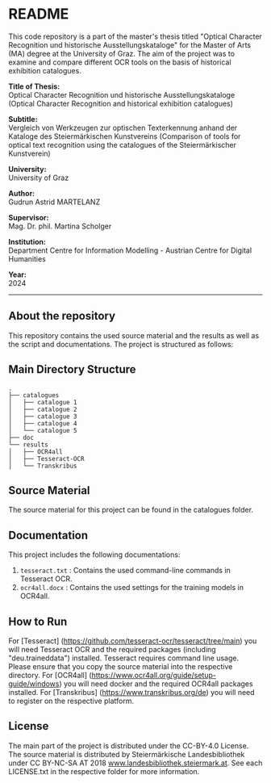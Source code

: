 # README

This code repository is a part of the master's thesis titled "Optical Character Recognition und historische Ausstellungskataloge" for the Master of Arts (MA) degree at the University of Graz. The aim of the project was to examine and compare different OCR tools on the basis of historical exhibition catalogues.

**Title of Thesis:**  
Optical Character Recognition und historische Ausstellungskataloge (Optical Character Recognition and historical exhibition catalogues) 

**Subtitle:**  
Vergleich von Werkzeugen zur optischen Texterkennung anhand der Kataloge des Steiermärkischen Kunstvereins (Comparison of tools for optical text recognition using the catalogues of the Steiermärkischer Kunstverein)

**University:**  
University of Graz

**Author:**  
Gudrun Astrid MARTELANZ

**Supervisor:**  
Mag. Dr. phil. Martina Scholger

**Institution:**  
Department Centre for Information Modelling - Austrian Centre for Digital Humanities

**Year:**  
2024


---

## About the repository

This repository contains the used source material and the results as well as the script and documentations. The project is structured as follows:

## Main Directory Structure
```
.
├── catalogues
│   ├── catalogue 1
│   ├── catalogue 2
│   ├── catalogue 3
│   ├── catalogue 4
│   └── catalogue 5
├── doc
└── results
│   ├── OCR4all
│   ├── Tesseract-OCR
│   └── Transkribus
```
## Source Material
The source material for this project can be found in the catalogues folder. 

## Documentation
This project includes the following documentations:
1. `tesseract.txt` : Contains the used command-line commands in Tesseract OCR.
2. `ocr4all.docx` : Contains the used settings for the training models in OCR4all.

## How to Run
For [Tesseract] (https://github.com/tesseract-ocr/tesseract/tree/main) you will need Tesseract OCR and the required packages (including "deu.traineddata") installed. Tesseract requires command line usage. Please ensure that you copy the source material into the respective directory.
For [OCR4all] (https://www.ocr4all.org/guide/setup-guide/windows) you will need docker and the required OCR4all packages installed.
For [Transkribus] (https://www.transkribus.org/de) you will need to register on the respective platform.
## License 
The main part of the project is distributed under the CC-BY-4.0 License. The source material is distributed by Steiermärkische Landesbibliothek under CC BY-NC-SA AT 2018 www.landesbibliothek.steiermark.at. See each LICENSE.txt in the respective folder for more information.
